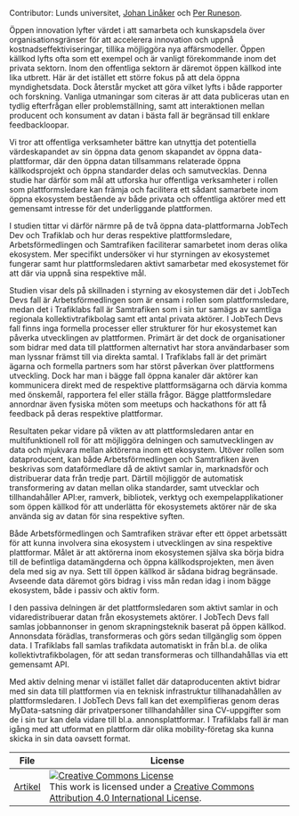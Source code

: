Contributor: Lunds universitet, [Johan Linåker](http://cs.lth.se/johan-linaker/) och [Per Runeson](http://cs.lth.se/per-runeson/).

Öppen innovation lyfter värdet i att samarbeta och kunskapsdela över organisationsgränser för att accelerera innovation och uppnå kostnadseffektiviseringar, tillika möjliggöra nya affärsmodeller. Öppen källkod lyfts ofta som ett exempel och är vanligt förekommande inom det privata sektorn. Inom den offentliga sektorn är däremot öppen källkod inte lika utbrett. Här är det istället ett större fokus på att dela öppna myndighetsdata. Dock återstår mycket att göra vilket lyfts i både rapporter och forskning. Vanliga utmaningar som citeras är att data publiceras utan en tydlig efterfrågan eller problemställning, samt att interaktionen mellan producent och konsument av datan i bästa fall är begränsad till enklare feedbackloopar.

Vi tror att offentliga verksamheter bättre kan utnyttja det potentiella värdeskapandet av sin öppna data genom skapandet av öppna data-plattformar, där den öppna datan tillsammans relaterade öppna källkodsprojekt och öppna standarder delas och samutvecklas. Denna studie har därför som mål att utforska hur offentliga verksamheter i rollen som plattformsledare kan främja och facilitera ett sådant samarbete inom öppna ekosystem bestående av både privata och offentliga aktörer med ett gemensamt intresse för det underliggande plattformen.

I studien tittar vi därför närmre på de två öppna data-plattformarna JobTech Dev och Trafiklab och hur deras respektive plattformsledare, Arbetsförmedlingen och Samtrafiken faciliterar samarbetet inom deras olika ekosystem. Mer specifikt undersöker vi hur styrningen av ekosystemet fungerar samt hur plattformsledaren aktivt samarbetar med ekosystemet för att där via uppnå sina respektive mål.

Studien visar dels på skillnaden i styrning av ekosystemen där det i JobTech Devs fall är Arbetsförmedlingen som är ensam i rollen som plattformsledare, medan det i Trafiklabs fall är Samtrafiken som i sin tur samägs av samtliga regionala kollektivtrafikbolag samt ett antal privata aktörer. I JobTech Devs fall finns inga formella processer eller strukturer för hur ekosystemet kan påverka utvecklingen av plattformen. Primärt är det dock de organisationer som bidrar med data till plattformen alternativt har stora användarbaser som man lyssnar främst till via direkta samtal. I Trafiklabs fall är det primärt ägarna och formella partners som har störst påverkan över plattformens utveckling. Dock har man i bägge fall öppna kanaler där aktörer kan kommunicera direkt med de respektive plattformsägarna och därvia komma med önskemål, rapportera fel eller ställa frågor. Bägge plattformsledare annordnar även fysiska möten som meetups och hackathons för att få feedback på deras respektive plattformar.

Resultaten pekar vidare på vikten av att plattformsledaren antar en multifunktionell roll för att möjliggöra delningen och samutvecklingen av data och mjukvara mellan aktörerna inom ett ekosystem. Utöver rollen som dataproducent, kan både Arbetsförmedlingen och Samtrafiken även beskrivas som dataförmedlare då de aktivt samlar in, marknadsför och distribuerar data från tredje part. Därtill möjliggör de automatisk transformering av datan mellan olika standarder, samt utvecklar och tillhandahåller API:er, ramverk, bibliotek, verktyg och exempelapplikationer som öppen källkod för att underlätta för ekosystemets aktörer när de ska använda sig av datan för sina respektive syften.

Både Arbetsförmedlingen och Samtrafiken strävar efter ett öppet arbetssätt för att kunna involvera sina ekosystem i utvecklingen av sina respektive plattformar. Målet är att aktörerna inom ekosystemen själva ska börja bidra till de befintliga datamängderna och öppna källkodsprojekten, men även dela med sig av nya. Sett till öppen källkod är sådana bidrag begränsade. Avseende data däremot görs bidrag i viss mån redan idag i inom bägge ekosystem, både i passiv och aktiv form.

I den passiva delningen är det plattformsledaren som aktivt samlar in och vidaredistribuerar datan från ekosystemets aktörer. I JobTech Devs fall samlas jobbannonser in genom skrapningsteknik baserat på öppen källkod. Annonsdata förädlas, transformeras och görs sedan tillgänglig som öppen data. I Trafiklabs fall samlas trafikdata automatiskt in från bl.a. de olika kollektivtrafikbolagen, för att sedan transformeras och tillhandahållas via ett gemensamt API.

Med aktiv delning menar vi istället fallet där dataproducenten aktivt bidrar med sin data till plattformen via en teknisk infrastruktur tillhanadahållen av plattformsledaren. I JobTech Devs fall kan det exemplifieras genom deras MyData-satsning där privatpersoner tillhandahåller sina CV-uppgifter som de i sin tur kan dela vidare till bl.a. annonsplattformar. I Trafiklabs fall är man igång med att utformat en plattform där olika mobility-företag ska kunna skicka in sin data oavsett format.

| File | License |
| ------ | ------ |
| [Artikel](uploads/4906d174106904b8902edf792092c0e7/EGOV2020.pdf) |  <a rel="license" href="http://creativecommons.org/licenses/by/4.0/"><img alt="Creative Commons License" style="border-width:0" src="https://i.creativecommons.org/l/by/4.0/88x31.png" /></a><br />This work is licensed under a <a rel="license" href="http://creativecommons.org/licenses/by/4.0/">Creative Commons Attribution 4.0 International License</a>. |


